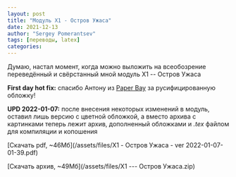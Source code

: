 ```yaml
---
layout: post
title: "Модуль X1 - Остров Ужаса"
date: 2021-12-13
author: "Sergey Pomerantsev"
tags: [переводы, latex]
categories:
---
```


Думаю, настал момент, когда можно выложить на всеобозрение переведённый и свёрстанный мной модуль X1 -- Остров Ужаса

**First day hot fix:** спасибо Антону из [Paper Bay](https://t.me/paperbay) за русифицированную обложку!

**UPD 2022-01-07:** после внесения некоторых изменений в модуль, оставил лишь версию с цветной обложкой, а вместо архива с картинками теперь лежит архив, дополненный обложками и *.tex* файлом для компиляции и копошения
 
[Скачать pdf, ~46Мб](/assets/files/X1 - Остров Ужаса - ver 2022-01-07-01-39.pdf)

[Скачать архив, ~49Мб](/assets/files/X1 --- Остров Ужаса.zip)
